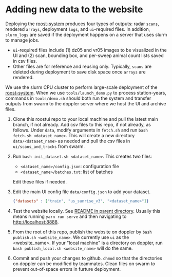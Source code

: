 # Adding new data to the website

Deploying the [roost-system](https://github.com/darkecology/roost-system) produces four types of outputs: 
radar `scans`, rendered `arrays`, deployment `logs`, and `ui`-required files. 
In addition, `slurm_logs` are saved if the deployment happens on a server that uses slurm to manage jobs.
- `ui`-required files include (1) dz05 and vr05 images to be visualized in the UI and 
(2) scan, bounding box, and per-sweep animal count lists saved in csv files.
- Other files are for reference and reusing only. 
Typically, `scans` are deleted during deployment to save disk space once `arrays` are rendered.

We use the slurm CPU cluster to perform large-scale deployment of the [roost-system](https://github.com/darkecology/roost-system). 
When we use `tools/launch_demo.py` to process station-years, commands in `tools/demo.sh` should 
both run the system and transfer outputs from swarm to the doppler server where we host the UI and archive files.

1. Clone this roostui repo to your local machine and pull the latest main branch, if not already. 
Add csv files to this repo, if not already, as follows. 
Under `data`, modify arguments in `fetch.sh` and run `bash fetch.sh <dataset_name>`. 
This will create a new directory `data/<dataset_name>` as needed and 
pull the csv files in `ui/scans_and_tracks` from swarm. 

2. Run `bash init_dataset.sh <dataset_name>`. This creates two files:
    * `<dataset_name>/config.json`: configuration file
    * `<dataset_name>/batches.txt`: list of batches

    Edit these files if needed.

3. Edit the main UI config file `data/config.json` to add your dataset.

    ~~~ json
    {"datasets" : ["train", "us_sunrise_v3", "<dataset_name>"]}
    ~~~

4. Test the website locally. See [README in parent directory](../README.md). Usually this means running `yarn run serve` and then navigating to [http://localhost:8888]().

5. From the root of this repo, publish the website on doppler by `bash publish.sh <website_name>`. 
We currently use `ui` as the <website_name>.
If your "local machine" is a directory on doppler, run `bash publish_local.sh <website_name>` will do the same.

7. Commit and push your changes to github. 
`chmod` so that the directories on doppler can be modified by teammates. 
Clean files on swarm to prevent out-of-space errors in furture deployment.
